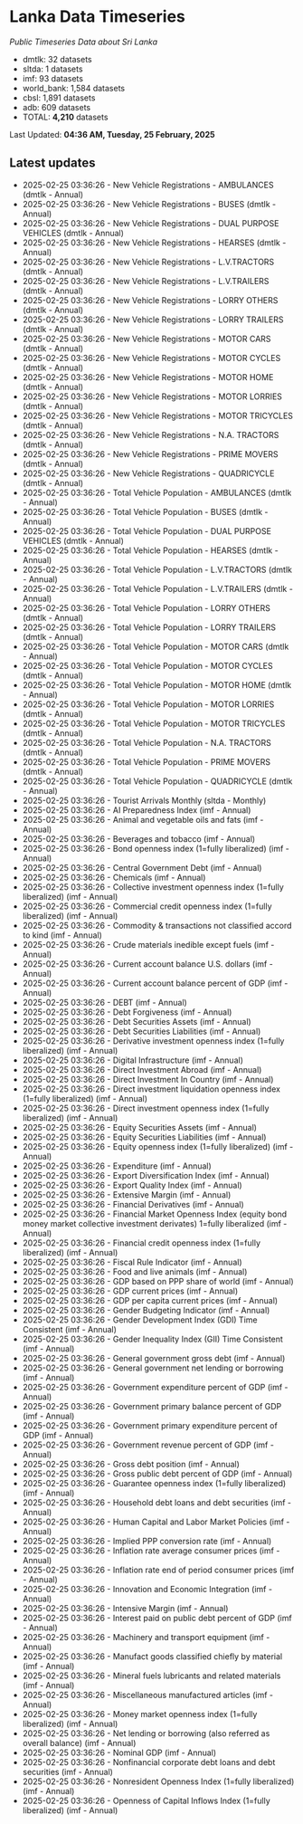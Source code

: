 # Lanka Data Timeseries
*Public Timeseries Data about Sri Lanka*

* dmtlk: 32 datasets
* sltda: 1 datasets
* imf: 93 datasets
* world_bank: 1,584 datasets
* cbsl: 1,891 datasets
* adb: 609 datasets
* TOTAL: **4,210** datasets

Last Updated: **04:36 AM, Tuesday, 25 February, 2025**

## Latest updates

* 2025-02-25 03:36:26 - New Vehicle Registrations - AMBULANCES (dmtlk - Annual)
* 2025-02-25 03:36:26 - New Vehicle Registrations - BUSES (dmtlk - Annual)
* 2025-02-25 03:36:26 - New Vehicle Registrations - DUAL PURPOSE VEHICLES (dmtlk - Annual)
* 2025-02-25 03:36:26 - New Vehicle Registrations - HEARSES (dmtlk - Annual)
* 2025-02-25 03:36:26 - New Vehicle Registrations - L.V.TRACTORS (dmtlk - Annual)
* 2025-02-25 03:36:26 - New Vehicle Registrations - L.V.TRAILERS (dmtlk - Annual)
* 2025-02-25 03:36:26 - New Vehicle Registrations - LORRY OTHERS (dmtlk - Annual)
* 2025-02-25 03:36:26 - New Vehicle Registrations - LORRY TRAILERS (dmtlk - Annual)
* 2025-02-25 03:36:26 - New Vehicle Registrations - MOTOR CARS (dmtlk - Annual)
* 2025-02-25 03:36:26 - New Vehicle Registrations - MOTOR CYCLES (dmtlk - Annual)
* 2025-02-25 03:36:26 - New Vehicle Registrations - MOTOR HOME (dmtlk - Annual)
* 2025-02-25 03:36:26 - New Vehicle Registrations - MOTOR LORRIES (dmtlk - Annual)
* 2025-02-25 03:36:26 - New Vehicle Registrations - MOTOR TRICYCLES (dmtlk - Annual)
* 2025-02-25 03:36:26 - New Vehicle Registrations - N.A. TRACTORS (dmtlk - Annual)
* 2025-02-25 03:36:26 - New Vehicle Registrations - PRIME MOVERS (dmtlk - Annual)
* 2025-02-25 03:36:26 - New Vehicle Registrations - QUADRICYCLE (dmtlk - Annual)
* 2025-02-25 03:36:26 - Total Vehicle Population - AMBULANCES (dmtlk - Annual)
* 2025-02-25 03:36:26 - Total Vehicle Population - BUSES (dmtlk - Annual)
* 2025-02-25 03:36:26 - Total Vehicle Population - DUAL PURPOSE VEHICLES (dmtlk - Annual)
* 2025-02-25 03:36:26 - Total Vehicle Population - HEARSES (dmtlk - Annual)
* 2025-02-25 03:36:26 - Total Vehicle Population - L.V.TRACTORS (dmtlk - Annual)
* 2025-02-25 03:36:26 - Total Vehicle Population - L.V.TRAILERS (dmtlk - Annual)
* 2025-02-25 03:36:26 - Total Vehicle Population - LORRY OTHERS (dmtlk - Annual)
* 2025-02-25 03:36:26 - Total Vehicle Population - LORRY TRAILERS (dmtlk - Annual)
* 2025-02-25 03:36:26 - Total Vehicle Population - MOTOR CARS (dmtlk - Annual)
* 2025-02-25 03:36:26 - Total Vehicle Population - MOTOR CYCLES (dmtlk - Annual)
* 2025-02-25 03:36:26 - Total Vehicle Population - MOTOR HOME (dmtlk - Annual)
* 2025-02-25 03:36:26 - Total Vehicle Population - MOTOR LORRIES (dmtlk - Annual)
* 2025-02-25 03:36:26 - Total Vehicle Population - MOTOR TRICYCLES (dmtlk - Annual)
* 2025-02-25 03:36:26 - Total Vehicle Population - N.A. TRACTORS (dmtlk - Annual)
* 2025-02-25 03:36:26 - Total Vehicle Population - PRIME MOVERS (dmtlk - Annual)
* 2025-02-25 03:36:26 - Total Vehicle Population - QUADRICYCLE (dmtlk - Annual)
* 2025-02-25 03:36:26 - Tourist Arrivals Monthly (sltda - Monthly)
* 2025-02-25 03:36:26 - AI Preparedness Index (imf - Annual)
* 2025-02-25 03:36:26 - Animal and vegetable oils and fats (imf - Annual)
* 2025-02-25 03:36:26 - Beverages and tobacco (imf - Annual)
* 2025-02-25 03:36:26 - Bond openness index (1=fully liberalized) (imf - Annual)
* 2025-02-25 03:36:26 - Central Government Debt (imf - Annual)
* 2025-02-25 03:36:26 - Chemicals (imf - Annual)
* 2025-02-25 03:36:26 - Collective investment openness index (1=fully liberalized) (imf - Annual)
* 2025-02-25 03:36:26 - Commercial credit openness index (1=fully liberalized) (imf - Annual)
* 2025-02-25 03:36:26 - Commodity & transactions not classified accord to kind (imf - Annual)
* 2025-02-25 03:36:26 - Crude materials inedible except fuels (imf - Annual)
* 2025-02-25 03:36:26 - Current account balance U.S. dollars (imf - Annual)
* 2025-02-25 03:36:26 - Current account balance percent of GDP (imf - Annual)
* 2025-02-25 03:36:26 - DEBT (imf - Annual)
* 2025-02-25 03:36:26 - Debt Forgiveness (imf - Annual)
* 2025-02-25 03:36:26 - Debt Securities Assets (imf - Annual)
* 2025-02-25 03:36:26 - Debt Securities Liabilities (imf - Annual)
* 2025-02-25 03:36:26 - Derivative investment openness index (1=fully liberalized) (imf - Annual)
* 2025-02-25 03:36:26 - Digital Infrastructure (imf - Annual)
* 2025-02-25 03:36:26 - Direct Investment Abroad (imf - Annual)
* 2025-02-25 03:36:26 - Direct Investment In Country (imf - Annual)
* 2025-02-25 03:36:26 - Direct investment liquidation openness index (1=fully liberalized) (imf - Annual)
* 2025-02-25 03:36:26 - Direct investment openness index (1=fully liberalized) (imf - Annual)
* 2025-02-25 03:36:26 - Equity Securities Assets (imf - Annual)
* 2025-02-25 03:36:26 - Equity Securities Liabilities (imf - Annual)
* 2025-02-25 03:36:26 - Equity openness index (1=fully liberalized) (imf - Annual)
* 2025-02-25 03:36:26 - Expenditure (imf - Annual)
* 2025-02-25 03:36:26 - Export Diversification Index (imf - Annual)
* 2025-02-25 03:36:26 - Export Quality Index (imf - Annual)
* 2025-02-25 03:36:26 - Extensive Margin (imf - Annual)
* 2025-02-25 03:36:26 - Financial Derivatives (imf - Annual)
* 2025-02-25 03:36:26 - Financial Market Openness Index (equity bond money market collective investment derivates) 1=fully liberalized (imf - Annual)
* 2025-02-25 03:36:26 - Financial credit openness index (1=fully liberalized) (imf - Annual)
* 2025-02-25 03:36:26 - Fiscal Rule Indicator (imf - Annual)
* 2025-02-25 03:36:26 - Food and live animals (imf - Annual)
* 2025-02-25 03:36:26 - GDP based on PPP share of world (imf - Annual)
* 2025-02-25 03:36:26 - GDP current prices (imf - Annual)
* 2025-02-25 03:36:26 - GDP per capita current prices (imf - Annual)
* 2025-02-25 03:36:26 - Gender Budgeting Indicator (imf - Annual)
* 2025-02-25 03:36:26 - Gender Development Index (GDI) Time Consistent (imf - Annual)
* 2025-02-25 03:36:26 - Gender Inequality Index (GII) Time Consistent (imf - Annual)
* 2025-02-25 03:36:26 - General government gross debt (imf - Annual)
* 2025-02-25 03:36:26 - General government net lending or borrowing (imf - Annual)
* 2025-02-25 03:36:26 - Government expenditure percent of GDP (imf - Annual)
* 2025-02-25 03:36:26 - Government primary balance percent of GDP (imf - Annual)
* 2025-02-25 03:36:26 - Government primary expenditure percent of GDP (imf - Annual)
* 2025-02-25 03:36:26 - Government revenue percent of GDP (imf - Annual)
* 2025-02-25 03:36:26 - Gross debt position (imf - Annual)
* 2025-02-25 03:36:26 - Gross public debt percent of GDP (imf - Annual)
* 2025-02-25 03:36:26 - Guarantee openness index (1=fully liberalized) (imf - Annual)
* 2025-02-25 03:36:26 - Household debt loans and debt securities (imf - Annual)
* 2025-02-25 03:36:26 - Human Capital and Labor Market Policies (imf - Annual)
* 2025-02-25 03:36:26 - Implied PPP conversion rate (imf - Annual)
* 2025-02-25 03:36:26 - Inflation rate average consumer prices (imf - Annual)
* 2025-02-25 03:36:26 - Inflation rate end of period consumer prices (imf - Annual)
* 2025-02-25 03:36:26 - Innovation and Economic Integration (imf - Annual)
* 2025-02-25 03:36:26 - Intensive Margin (imf - Annual)
* 2025-02-25 03:36:26 - Interest paid on public debt percent of GDP (imf - Annual)
* 2025-02-25 03:36:26 - Machinery and transport equipment (imf - Annual)
* 2025-02-25 03:36:26 - Manufact goods classified chiefly by material (imf - Annual)
* 2025-02-25 03:36:26 - Mineral fuels lubricants and related materials (imf - Annual)
* 2025-02-25 03:36:26 - Miscellaneous manufactured articles (imf - Annual)
* 2025-02-25 03:36:26 - Money market openness index (1=fully liberalized) (imf - Annual)
* 2025-02-25 03:36:26 - Net lending or borrowing (also referred as overall balance) (imf - Annual)
* 2025-02-25 03:36:26 - Nominal GDP (imf - Annual)
* 2025-02-25 03:36:26 - Nonfinancial corporate debt loans and debt securities (imf - Annual)
* 2025-02-25 03:36:26 - Nonresident Openness Index (1=fully liberalized) (imf - Annual)
* 2025-02-25 03:36:26 - Openness of Capital Inflows Index (1=fully liberalized) (imf - Annual)